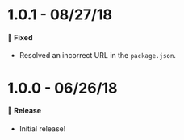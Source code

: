 # 1.0.1 - 08/27/18

#### 🐞 Fixed

- Resolved an incorrect URL in the `package.json`.

# 1.0.0 - 06/26/18

#### 🎉 Release

- Initial release!
